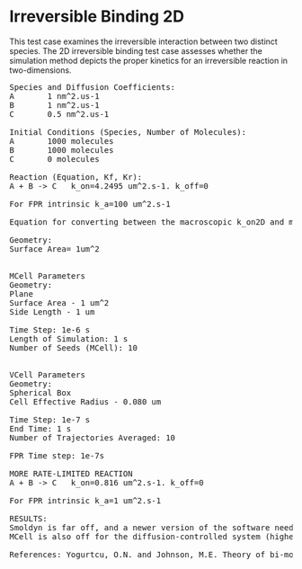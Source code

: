# Irreversible Binding 2D

This test case examines the irreversible interaction between two distinct species. The 2D irreversible binding test case assesses whether the simulation method depicts the proper kinetics for an irreversible reaction in two-dimensions.        

<pre>
Species and Diffusion Coefficients:
A       1 nm^2.us-1
B       1 nm^2.us-1
C       0.5 nm^2.us-1

Initial Conditions (Species, Number of Molecules):
A       1000 molecules
B       1000 molecules
C       0 molecules

Reaction (Equation, Kf, Kr):
A + B -> C   k_on=4.2495 um^2.s-1. k_off=0

For FPR intrinsic k_a=100 um^2.s-1

Equation for converting between the macroscopic k_on2D and microscopic k_a2D is in Yogurtcu et al, 2015. Attached in matlab kon2D_value.m

Geometry:
Surface Area= 1um^2


MCell Parameters
Geometry:
Plane
Surface Area - 1 um^2
Side Length - 1 um

Time Step: 1e-6 s
Length of Simulation: 1 s
Number of Seeds (MCell): 10


VCell Parameters
Geometry:
Spherical Box
Cell Effective Radius - 0.080 um

Time Step: 1e-7 s
End Time: 1 s
Number of Trajectories Averaged: 10

FPR Time step: 1e-7s

MORE RATE-LIMITED REACTION
A + B -> C   k_on=0.816 um^2.s-1. k_off=0

For FPR intrinsic k_a=1 um^2.s-1

RESULTS:
Smoldyn is far off, and a newer version of the software needs to be checked. 
MCell is also off for the diffusion-controlled system (higher k_on).

References: Yogurtcu, O.N. and Johnson, M.E. Theory of bi-molecular association dynamics in 2D for accurate model and experimental parameterization of binding rates, J Chem Phys. 143:084117 (2015).

</pre>
